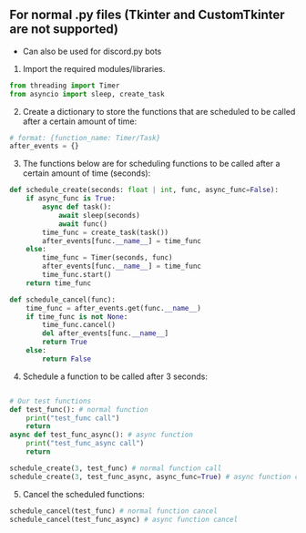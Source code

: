 ## For normal .py files (Tkinter and CustomTkinter are not supported)
- Can also be used for discord.py bots

1. Import the required modules/libraries.
```python
from threading import Timer
from asyncio import sleep, create_task
```

2. Create a dictionary to store the functions that are scheduled to be called after a certain amount of time:
```python
# format: {function_name: Timer/Task}
after_events = {}
```

3. The functions below are for scheduling functions to be called after a certain amount of time (seconds):
```python
def schedule_create(seconds: float | int, func, async_func=False):
    if async_func is True:
        async def task():
            await sleep(seconds)
            await func()
        time_func = create_task(task())
        after_events[func.__name__] = time_func
    else:
        time_func = Timer(seconds, func)
        after_events[func.__name__] = time_func
        time_func.start()
    return time_func

def schedule_cancel(func):
    time_func = after_events.get(func.__name__)
    if time_func is not None:
        time_func.cancel()
        del after_events[func.__name__]
        return True
    else:
        return False
```
4. Schedule a function to be called after 3 seconds:
```python

# Our test functions
def test_func(): # normal function
    print("test_func call")
    return
async def test_func_async(): # async function
    print("test_func_async call")
    return

schedule_create(3, test_func) # normal function call
schedule_create(3, test_func_async, async_func=True) # async function call
```

5. Cancel the scheduled functions:
```python
schedule_cancel(test_func) # normal function cancel
schedule_cancel(test_func_async) # async function cancel
```